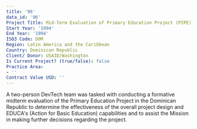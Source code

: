 ```yaml
---
title: '96'
data_id: '96'
Project Title: Mid-Term Evaluation of Primary Education Project (PIPE)
Start Year: '1994'
End Year: '1994'
ISO3 Code: DOM
Region: Latin America and the Caribbean
Country: Dominican Republic
Client/ Donor: USAID/Washington
Is Current Project? (true/false): false
Practice Area:
- ''
Contract Value USD: ''
---
```


A two-person DevTech team was tasked with conducting a formative midterm evaluation of the Primary Education Project in the Dominican Republic to determine the effectiveness of the overall project design and EDUCA's (Action for Basic Education) capabilities and to assist the Mission in making further decisions regarding the project.